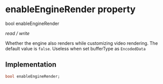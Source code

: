


# enableEngineRender property







bool enableEngineRender
  
_<span class="feature">read / write</span>_



<p>Whether the engine also renders while customizing video rendering. The default value is <code>false</code>. Useless when set bufferType as <code>EncodedData</code></p>



## Implementation

```dart
bool enableEngineRender;
```







